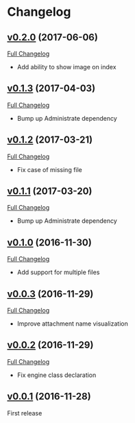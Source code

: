 # Changelog

## [v0.2.0](https://github.com/zooppa/administrate-field-carrierwave/tree/v0.2.0) (2017-06-06)
[Full Changelog](https://github.com/zooppa/administrate-field-carrierwave/compare/v0.1.3...v0.2.0)

* Add ability to show image on index

## [v0.1.3](https://github.com/zooppa/administrate-field-carrierwave/tree/v0.1.3) (2017-04-03)
[Full Changelog](https://github.com/zooppa/administrate-field-carrierwave/compare/v0.1.2...v0.1.3)

* Bump up Administrate dependency

## [v0.1.2](https://github.com/zooppa/administrate-field-carrierwave/tree/v0.1.2) (2017-03-21)
[Full Changelog](https://github.com/zooppa/administrate-field-carrierwave/compare/v0.1.1...v0.1.2)

* Fix case of missing file

## [v0.1.1](https://github.com/zooppa/administrate-field-carrierwave/tree/v0.1.1) (2017-03-20)
[Full Changelog](https://github.com/zooppa/administrate-field-carrierwave/compare/v0.1.0...v0.1.1)

* Bump up Administrate dependency

## [v0.1.0](https://github.com/zooppa/administrate-field-carrierwave/tree/v0.1.0) (2016-11-30)
[Full Changelog](https://github.com/zooppa/administrate-field-carrierwave/compare/v0.0.3...v0.1.0)

* Add support for multiple files

## [v0.0.3](https://github.com/zooppa/administrate-field-carrierwave/tree/v0.0.3) (2016-11-29)
[Full Changelog](https://github.com/zooppa/administrate-field-carrierwave/compare/v0.0.2...v0.0.3)

* Improve attachment name visualization

## [v0.0.2](https://github.com/zooppa/administrate-field-carrierwave/tree/v0.0.2) (2016-11-29)
[Full Changelog](https://github.com/zooppa/administrate-field-carrierwave/compare/v0.0.1...v0.0.2)

* Fix engine class declaration

## [v0.0.1](https://github.com/zooppa/administrate-field-carrierwave/tree/v0.0.1) (2016-11-28)
First release

